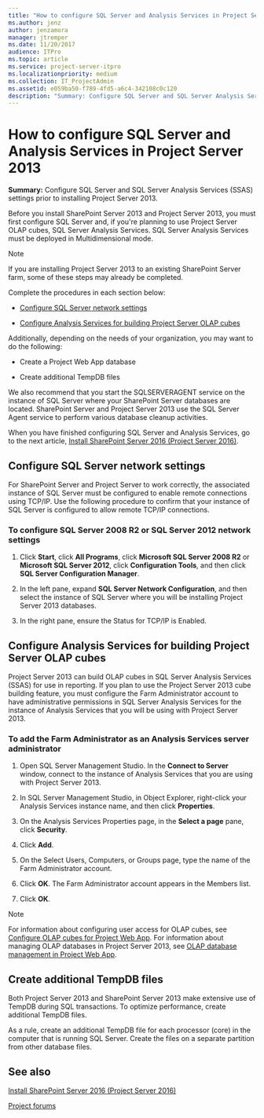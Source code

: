 ```yaml
---
title: "How to configure SQL Server and Analysis Services in Project Server 2013"
ms.author: jenz
author: jenzamora
manager: jtremper
ms.date: 11/20/2017
audience: ITPro
ms.topic: article
ms.service: project-server-itpro
ms.localizationpriority: medium
ms.collection: IT_ProjectAdmin
ms.assetid: e059ba50-f789-4fd5-a6c4-342108c0c120
description: "Summary: Configure SQL Server and SQL Server Analysis Services (SSAS) settings prior to installing Project Server 2013."
---
```


# How to configure SQL Server and Analysis Services in Project Server 2013
 
 **Summary:** Configure SQL Server and SQL Server Analysis Services (SSAS) settings prior to installing Project Server 2013.
  
Before you install SharePoint Server 2013 and Project Server 2013, you must first configure SQL Server and, if you're planning to use Project Server OLAP cubes, SQL Server Analysis Services. SQL Server Analysis Services must be deployed in Multidimensional mode.
  
> [!NOTE]
> If you are installing Project Server 2013 to an existing SharePoint Server farm, some of these steps may already be completed. 
  
Complete the procedures in each section below:
  
- [Configure SQL Server network settings](#section1)
    
- [Configure Analysis Services for building Project Server OLAP cubes](#section4)
    
Additionally, depending on the needs of your organization, you may want to do the following:
  
- Create a Project Web App database
    
- Create additional TempDB files
    
We also recommend that you start the SQLSERVERAGENT service on the instance of SQL Server where your SharePoint Server databases are located. SharePoint Server and Project Server 2013 use the SQL Server Agent service to perform various database cleanup activities.
  
When you have finished configuring SQL Server and Analysis Services, go to the next article, [Install SharePoint Server 2016 (Project Server 2016)](install-sharepoint-server-2016-project-server-2016.md).
  
## Configure SQL Server network settings
<a name="section1"> </a>

For SharePoint Server and Project Server to work correctly, the associated instance of SQL Server must be configured to enable remote connections using TCP/IP. Use the following procedure to confirm that your instance of SQL Server is configured to allow remote TCP/IP connections.
  
### To configure SQL Server 2008 R2 or SQL Server 2012 network settings

1. Click **Start**, click **All Programs**, click **Microsoft SQL Server 2008 R2** or **Microsoft SQL Server 2012**, click **Configuration Tools**, and then click **SQL Server Configuration Manager**.
    
2. In the left pane, expand **SQL Server Network Configuration**, and then select the instance of SQL Server where you will be installing Project Server 2013 databases.
    
3. In the right pane, ensure the Status for TCP/IP is Enabled.
    
## Configure Analysis Services for building Project Server OLAP cubes
<a name="section4"> </a>

Project Server 2013 can build OLAP cubes in SQL Server Analysis Services (SSAS) for use in reporting. If you plan to use the Project Server 2013 cube building feature, you must configure the Farm Administrator account to have administrative permissions in SQL Server Analysis Services for the instance of Analysis Services that you will be using with Project Server 2013.
  
### To add the Farm Administrator as an Analysis Services server administrator

1. Open SQL Server Management Studio. In the **Connect to Server** window, connect to the instance of Analysis Services that you are using with Project Server 2013.
    
2. In SQL Server Management Studio, in Object Explorer, right-click your Analysis Services instance name, and then click **Properties**.
    
3. On the Analysis Services Properties page, in the **Select a page** pane, click **Security**.
    
4. Click **Add**.
    
5. On the Select Users, Computers, or Groups page, type the name of the Farm Administrator account.
    
6. Click **OK**. The Farm Administrator account appears in the Members list.
    
7. Click **OK**.
    
> [!NOTE]
> For information about configuring user access for OLAP cubes, see [Configure OLAP cubes for Project Web App](configure-olap-cubes-for-project-web-app.md). For information about managing OLAP databases in Project Server 2013, see [OLAP database management in Project Web App](olap-database-management-in-project-web-app.md). 
  
## Create additional TempDB files
<a name="section4"> </a>

Both Project Server 2013 and SharePoint Server 2013 make extensive use of TempDB during SQL transactions. To optimize performance, create additional TempDB files.
  
As a rule, create an additional TempDB file for each processor (core) in the computer that is running SQL Server. Create the files on a separate partition from other database files.
  
## See also
<a name="section4"> </a>

[Install SharePoint Server 2016 (Project Server 2016)](install-sharepoint-server-2016-project-server-2016.md)

[Project forums](https://social.technet.microsoft.com/Forums/en-US/category/project)

